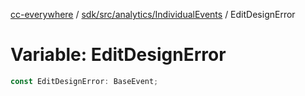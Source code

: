 [cc-everywhere](../../../../../index.md) / [sdk/src/analytics/IndividualEvents](../index.md) / EditDesignError

# Variable: EditDesignError

```ts
const EditDesignError: BaseEvent;
```
